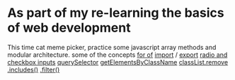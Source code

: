# As part of my re-learning the basics of web development
This time cat meme picker, practice some javascript array methods and modular architecture.
some of the concepts
[for of](https://developer.mozilla.org/en-US/docs/Web/JavaScript/Reference/Statements/for...of)
[import](https://developer.mozilla.org/en-US/docs/Web/JavaScript/Reference/Statements/import) / [export](https://developer.mozilla.org/en-US/docs/Web/JavaScript/Reference/Statements/export)
[radio and checkbox inputs](https://developer.mozilla.org/en-US/docs/Web/HTML/Element/input)
[querySelector](https://developer.mozilla.org/en-US/docs/Web/API/Document/querySelector)
[getElementsByClassName](https://developer.mozilla.org/en-US/docs/Web/API/Document/getElementsByClassName)
[classList.remove](https://developer.mozilla.org/en-US/docs/Web/API/Element/classList)
[.includes()](https://developer.mozilla.org/en-US/docs/Web/JavaScript/Reference/Global_Objects/Array/includes)
[.filter()](https://developer.mozilla.org/en-US/docs/Web/JavaScript/Reference/Global_Objects/Array/filter)